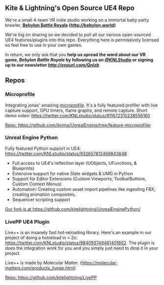 ## Kite & Lightning's Open Source UE4 Repo

We're a small 4-team VR indie studio working on a immortal baby party brawler, **[Bebylon Battle Royale](http://bebylon.world) (http://bebylon.world)**

We're big on sharing so we decided to pull all our various open-sourced UE4 features/plugins into this repo. Everything here is permissively licensed so feel free to use in your own games.

In return, we only ask that you **help us spread the word about our VR game, *Bebylon Battle Royale* by following us on *[@KNLStudio](https://twitter.com/knlstudio/)* or signing up to our newsletter *http://eepurl.com/Qnlzb***

Repos
--------

### Microprofile
Integrating jonas' amazing [microprofile](https://github.com/jonasmr/microprofile). It's a fully featured profiler with live capture support, GPU timers, flame graphs, and remote capture. Short demo video: https://twitter.com/KNLstudio/status/911672310238556160

[Repo: ](https://github.com/ikrima/UnrealEngine/tree/feature-microprofiler)https://github.com/ikrima/UnrealEngine/tree/feature-microprofiler

### Unreal Engine Python
Fully featured Python support in UE4: https://twitter.com/KNLstudio/status/932657812466843648
- Full access to UE4's reflection layer (UObjects, UFunctions, & Blueprints)
- Extensive support for native Slate widgets & UMG in Python
- Support for Editor Extensions (Custom Viewports, ToolbarButtons, Custom Context Menus)
- Automation: Creating custom asset import pipelines like ingesting FBX, creating animation composites,
- Sequencer scripting support

[Our fork is at ](https://github.com/kitelightning/UnrealEnginePython/)https://github.com/kitelightning/UnrealEnginePython/

### LivePP UE4 Plugin
Live++ is an insanely fast hot-reloading library. Here's an example in our project of doing a hotreload in < 2s: https://twitter.com/KNLstudio/status/984093749461401602. The plugin is does the integration work for you and you simply just need to drop it in your project. 

Live++ is made by Molecular Matter. (https://molecular-matters.com/products_livepp.html)

[Repo: ](https://github.com/kitelightning/LivePP)https://github.com/kitelightning/LivePP

